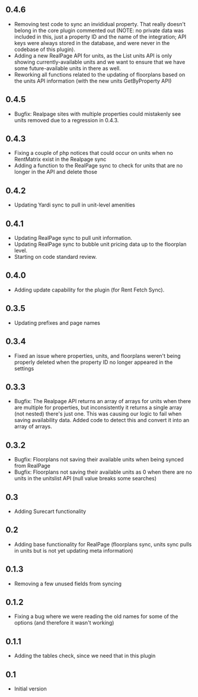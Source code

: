 ## 0.4.6

-   Removing test code to sync an invididual property. That really doesn't belong in the core plugin commented out (NOTE: no private data was included in this, just a property ID and the name of the integration; API keys were always stored in the database, and were never in the codebase of this plugin).
-   Adding a new RealPage API for units, as the List units API is only showing currently-available units and we want to ensure that we have some future-available units in there as well.
-   Reworking all functions related to the updating of floorplans based on the units API information (with the new units GetByProperty API)

## 0.4.5

-   Bugfix: Realpage sites with multiple properties could mistakenly see units removed due to a regression in 0.4.3.

## 0.4.3

-   Fixing a couple of php notices that could occur on units when no RentMatrix exist in the Realpage sync
-   Adding a function to the RealPage sync to check for units that are no longer in the API and delete those

## 0.4.2

-   Updating Yardi sync to pull in unit-level amenities

## 0.4.1

-   Updating RealPage sync to pull unit information.
-   Updating RealPage sync to bubble unit pricing data up to the floorplan level.
-   Starting on code standard review.

## 0.4.0

-   Adding update capability for the plugin (for Rent Fetch Sync).

## 0.3.5

-   Updating prefixes and page names

## 0.3.4

-   Fixed an issue where properties, units, and floorplans weren't being properly deleted when the property ID no longer appeared in the settings

## 0.3.3

-   Bugfix: The Realpage API returns an array of arrays for units when there are multiple for properties, but inconsistently it returns a single array (not nested) there's just one. This was causing our logic to fail when saving availability data. Added code to detect this and convert it into an array of arrays.

## 0.3.2

-   Bugfix: Floorplans not saving their available units when being synced from RealPage
-   Bugfix: Floorplans not saving their available units as 0 when there are no units in the unitslist API (null value breaks some searches)

## 0.3

-   Adding Surecart functionality

## 0.2

-   Adding base functionality for RealPage (floorplans sync, units sync pulls in units but is not yet updating meta information)

## 0.1.3

-   Removing a few unused fields from syncing

## 0.1.2

-   Fixing a bug where we were reading the old names for some of the options (and therefore it wasn't working)

## 0.1.1

-   Adding the tables check, since we need that in this plugin

## 0.1

-   Initial version

